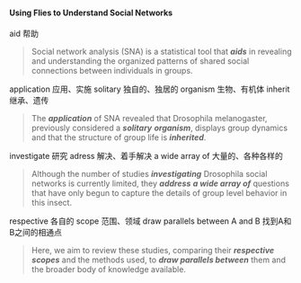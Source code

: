 #### Using Flies to Understand Social Networks
aid 帮助
> Social network analysis (SNA) is a statistical tool that ***aids*** in revealing and understanding the organized patterns of shared social connections between individuals in groups.

application 应用、实施
solitary 独自的、独居的
organism 生物、有机体
inherit 继承、遗传
> The ***application*** of SNA revealed that Drosophila melanogaster, previously considered a ***solitary*** ***organism***, displays group dynamics and that the structure of group life is ***inherited***.

investigate 研究
adress 解决、着手解决
a wide array of 大量的、各种各样的
> Although the number of studies ***investigating*** Drosophila social networks is currently limited, they ***address*** ***a wide array of*** questions that have only begun to capture the details of group level behavior in this insect.

respective 各自的
scope 范围、领域
draw parallels between A and B 找到A和B之间的相通点
> Here, we aim to review these studies, comparing their ***respective scopes*** and the methods used, to ***draw parallels between*** them and the broader body of knowledge available.

